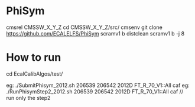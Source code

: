 PhiSym
===========

cmsrel CMSSW_X_Y_Z
cd CMSSW_X_Y_Z/src/
cmsenv
git clone https://github.com/ECALELFS/PhiSym
scramv1 b distclean
scramv1 b -j 8

How to run
===========

cd EcalCalibAlgos/test/

eg: ./SubmitPhisym_2012.sh 206539 206542 2012D FT_R_70_V1::All caf
eg: ./RunPhisymStep2_2012.sh 206539 206542 2012D FT_R_70_V1::All caf // run only the step2
